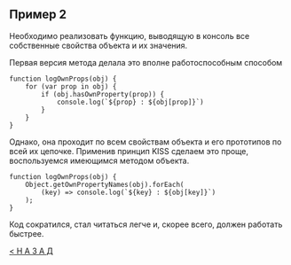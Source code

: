 ## Пример 2

Необходимо реализовать функцию, выводящую в консоль все собственные свойства объекта и их значения.

Первая версия метода делала это вполне работоспособным способом

```
function logOwnProps(obj) {
    for (var prop in obj) {
        if (obj.hasOwnProperty(prop)) {
            console.log(`${prop} : ${obj[prop]}`)
        }        
    }
}
```

Однако, она проходит по всем свойствам объекта и его прототипов по всей их цепочке.
Применив принцип KISS сделаем это проще, воспользуемся имеющимся методом объекта.

```
function logOwnProps(obj) {
    Object.getOwnPropertyNames(obj).forEach(
        (key) => console.log(`${key} : ${obj[key]}`)
    );
}
```

Код сократился, стал читаться легче и, скорее всего, должен работать быстрее.


[< Н А З А Д](../../README.md)

